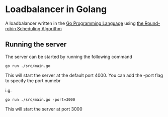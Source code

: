 # Loadbalancer in Golang

A loadbalancer written in the [Go Programming Language](https://go.dev/) using [the Round-robin Scheduling Algorithm](https://en.wikipedia.org/wiki/Round-robin_scheduling)

## Running the server

The server can be started by running the following command

    go run ./src/main.go 

This will start the server at the default port 4000. You can add the -port flag to specify the port numebr

i.g.

    go run ./src/main.go -port=3000

This will start the server at port 3000
